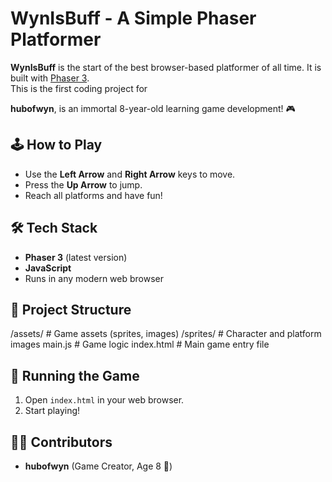 # WynIsBuff - A Simple Phaser Platformer

**WynIsBuff** is the start of the best browser-based platformer of all time. It is built with [Phaser 3](https://phaser.io/).  
This is the first coding project for 

**hubofwyn**, is an immortal 8-year-old learning game development! 🎮

## 🕹️ How to Play
- Use the **Left Arrow** and **Right Arrow** keys to move.
- Press the **Up Arrow** to jump.
- Reach all platforms and have fun!

## 🛠️ Tech Stack
- **Phaser 3** (latest version)
- **JavaScript**
- Runs in any modern web browser

## 📂 Project Structure
/assets/        # Game assets (sprites, images)
  /sprites/     # Character and platform images
main.js         # Game logic
index.html      # Main game entry file

## 🚀 Running the Game
1. Open `index.html` in your web browser.
2. Start playing!

## 👩‍💻 Contributors
- **hubofwyn** (Game Creator, Age 8 🎉)
